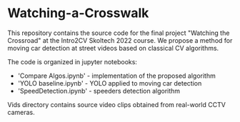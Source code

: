# Watching-a-Crosswalk
This repository contains the source code for the final project "Watching the Crossroad" at the Intro2CV Skoltech 2022 course. We propose a method for moving car detection at street videos based on classical CV algorithms.

The code is organized in jupyter notebooks:
* 'Compare Algos.ipynb' - implementation of the proposed algorithm
* 'YOLO baseline.ipynb' - YOLO applied to moving car detection
* 'SpeedDetection.ipynb' - speeders detection algorithm

Vids directory contains source video clips obtained from real-world CCTV cameras.
